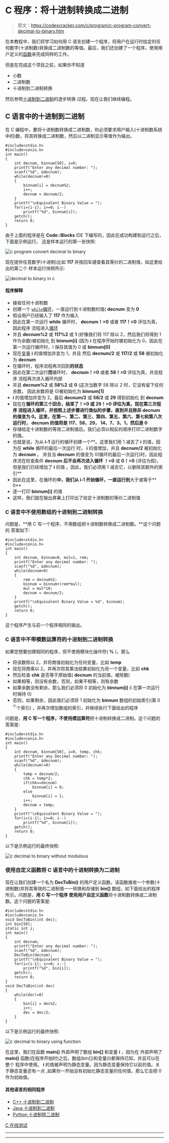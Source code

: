 # C 程序：将十进制转换成二进制

> 原文：<https://codescracker.com/c/program/c-program-convert-decimal-to-binary.htm>

在本教程中，我们将学习如何用 C 语言创建一个程序，将用户在运行时给定的任何数字(十进制数)转换成二进制数的等值。最后，我们还创建了一个程序，使用用户定义的[函数](/c/c-functions.htm)来完成同样的工作。

但是在完成这个项目之前，如果你不知道

*   小数
*   二进制数
*   十进制到二进制转换

然后参照[十进制到二进制](/computer-fundamental/decimal-to-binary.htm)的逐步转换 过程。现在让我们继续编程。

## C 语言中的十进制到二进制

在 C 编程中，要将十进制数转换成二进制数，你必须要求用户输入(十进制数系统中的)数，将其转换成二进制数，然后以二进制显示等值作为输出。

```
#include<stdio.h>
#include<conio.h>
int main()
{
    int decnum, binnum[50], i=0;
    printf("Enter any decimal number: ");
    scanf("%d", &decnum);
    while(decnum!=0)
    {
        binnum[i] = decnum%2;
        i++;
        decnum = decnum/2;
    }
    printf("\nEquivalent Binary Value = ");
    for(i=(i-1); i>=0; i--)
        printf("%d", binnum[i]);
    getch();
    return 0;
}
```

由于上面的程序是在 **Code::Blocks** IDE 下编写的，因此在成功构建和运行之后，下面是示例运行。 这是样本运行的第一张快照:

![c program convert decimal to binary](img/9e382b99e38d07c3557e350b458e0980.png)

现在提供任意数字(十进制)比如 **117** 并按回车键查看其等价的二进制值，如这里给出的第二个 样本运行快照所示:

![decimal to binary in c](img/1abe9c5adcae59258e5215ecc22c0680.png)

#### 程序解释

*   接收任何十进制数
*   创建一个 [`while`循环](/c/c-while-loop.htm)，一直运行到十进制数的值( **decnum** 变为 **0**
*   假设用户已经输入了 **117** 作为输入
*   因此在第一次运行 **while** 循环时， **decnum！=0** 或者 **117！=0** 评估为真，因此程序 流程进入[循环](/c/c-loops.htm)
*   并且 **decnum%2** 或 **117%2** 或 **1** (好像我们将 117 除以 2，然后我们将得到 1 作为余数)被初始化 到 **binnum[i]** (因为 **i** 在程序开始时被初始化为 0，因此在第一次运行循环时，I 保存其值为 0 或 **binnum[0]**
*   现在[变量](/c/c-variables.htm) **i** 的值增加并变为 1，并且 然后 **decnum/2** 或 **117/2** 或 **58** 被初始化为 **decnum**
*   在循环时，程序流程再次回到**的状态**
*   因此在第二次运行**而**循环时， **decnum！=0** 或者 **58！=0** 评估为真，并且程序 流程再次进入循环内部
*   并且 **decnum%2** 或 **58%2** 或 **0** (这次当数字 58 除以 2 时，它没有留下任何余数， 因此余数将是 0)被初始化为 **binnum[1]**
*   **i** 的值增加并变为 2。最后 **decnum/2** 或 **58/2** 或 **29** 得到初始化 到 **decnum**
*   现在在**循环的第三个回合，**结束了！=0** 或 **29！=0** 评估为真，现在第三次程序 流程进入循环，并按照上述步骤进行类似的步骤，直到并且除非 **decnum** 的值变为 0。这里，在第一、第二、第三、第四、第五、第六、第七和第八次运行时， **decnum** 的值将是 117、58、29， 14、7、3、1，然后是 0**
*   存储给定十进制数的等效二进制值后。我们必须以相反的顺序打印二进制数字的值。
*   也就是说，为从 **i-1** 运行的循环创建一个**。这里我们用 1 减去了 **i** 的值，因为在 **while** 循环的最后一次运行 时， **i** 的值增加，并且 **decnum/2** 被初始化为 **decnum** 。 并且当 **decnum** 的值变为 0(循环的最后一次运行)时，因此程序流在检查条件 **decnum 后不会再次进入循环 ！=0** 或 **0！=0** (评估为假)，但是我们已经增加了 **i** 的值 。因此，我们必须用 1 减去它，以删除其额外的索引**
*   因此在这里，在循环的**中，我们从 **i-1** 开始循环，一直运行到**大于或等于** 0**
*   逐一打印 **binnum[i]** 的值
*   这样，我们就在输出屏幕上打印出了给定十进制数的等价二进制值

### C 语言中不使用数组的十进制到二进制转换

问题是，**用 C 写一个程序，不用数组把十进制数转换成二进制数。**这个问题的 答案如下:

```
#include<stdio.h>
#include<conio.h>
int main()
{
    int decnum, binnum=0, mul=1, rem;
    printf("Enter any decimal number: ");
    scanf("%d", &decnum);
    while(decnum>0)
    {
        rem = decnum%2;
        binnum = binnum+(rem*mul);
        mul = mul*10;
        decnum = decnum/2;
    }
    printf("\nEquivalent Binary Value = %d", binnum);
    getch();
    return 0;
}
```

这个程序产生与前一个程序相同的输出。

### C 语言中不带模数运算符的十进制到二进制转换

如果您想要创建相同的程序，但不使用模块化操作符( **%** )，那么

*   将该数除以 2，并将商值初始化为任何变量，比如 **temp**
*   现在将商乘以 2，并再次将其乘法结果初始化为另一个变量，比如 **chk**
*   然后检查 **chk** 是否等于原始值( **decnum** 的当前值，被除数)
*   如果相等，则没有余数，否则，如果不相等，则有余数
*   如果余数没有剩余，那么我们必须将 0 初始化为 **binnum[i]** (i 在第一次运行时保持 0)
*   否则，如果剩余，因此我们必须将 1 初始化为 **binnum** 数组的初始索引(第 0 <sup>个</sup>个索引) ，并再次增加数组的索引，并继续执行下面给出的程序

问题是，**用 C 写一个程序，不使用模运算符**把十进制转换成二进制。这个问题的答案是:

```
#include<stdio.h>
#include<conio.h>
int main()
{
    int decnum, binnum[50], i=0, temp, chk;
    printf("Enter any Decimal number: ");
    scanf("%d", &decnum);
    while(decnum!=0)
    {
        temp = decnum/2;
        chk = temp*2;
        if(chk==decnum)
            binnum[i] = 0;
        else
            binnum[i] = 1;
        i++;
        decnum = temp;
    }
    printf("\nEquivalent Binary Value = ");
    for(i=(i-1); i>=0; i--)
        printf("%d", binnum[i]);
    getch();
    return 0;
}
```

以下是示例运行的最终快照:

![c decimal to binary without modulous](img/f9020af623245a8b03722e9aae563206.png)

### 使用自定义函数将 C 语言中的十进制转换为二进制

现在让我们创建一个名为 **DecToBin()** 的用户定义函数，该函数接收一个参数(十进制数)并将其等效的二进制值一一转换和存储到 **bin[]** 数组，如下面给出的程序所示。问题是，**用 C 写一个程序 使用用户自定义函数**将十进制数转换成二进制数。这个问题的答案是:

```
#include<stdio.h>
#include<conio.h>
void DecToBin(int dec);
int bin[50];
static int i;
int main()
{
    int decnum;
    printf("Enter any decimal number: ");
    scanf("%d", &decnum);
    DecToBin(decnum);
    printf("\nEquivalent Binary Value = ");
    for(i=(i-1); i>=0; i--)
        printf("%d", bin[i]);
    getch();
    return 0;
}
void DecToBin(int dec)
{
    while(dec!=0)
    {
        bin[i] = dec%2;
        i++;
        dec = dec/2;
    }
}
```

以下是示例运行的最终快照:

![c decimal to binary using function](img/042be86631a5eb01b2bb1a1aed3ba570.png)

在这里，我们在函数 **main()** 外部声明了数组 **bin[]** 和变量 **i** ，因为在 外部声明了 **main()** 函数(在程序开始时)之后，数组(bin[])和变量(I)都保持已知，并且可以在整个 程序中使用。 **i** 的值被声明为静态变量。因为静态变量保持它以前的值。关于静态变量还有一点 ,如果你一开始没有初始化静态变量的任何值，那么它会把 0 作为初始值。

#### 其他语言的相同程序

*   [C++ 十进制到二进制](/cpp/program/cpp-program-convert-decimal-to-binary.htm)
*   [Java 十进制到二进制](/java/program/java-program-convert-decimal-to-binary.htm)
*   [Python 十进制转二进制](/python/program/python-program-convert-decimal-to-binary.htm)

[C 在线测试](/exam/showtest.php?subid=2)

* * *

* * *